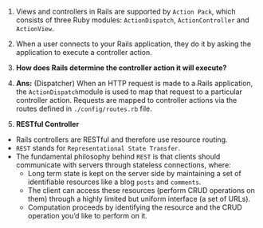 1. Views and controllers in Rails are supported by `Action Pack`, which consists
   of three Ruby modules:
   `ActionDispatch`, `ActionController` and `ActionView`.
2. When a user connects to your Rails application, they do it by asking the
   application to execute a controller action.
3. **How does Rails determine the controller action it will execute?**

4. **Ans:** (Dispatcher) When an HTTP request is made to a Rails application, the
    `ActionDispatch`module is used to map that request to a particular controller
    action. Requests are mapped to controller actions via the routes defined in
    `./config/routes.rb` file.

5. **RESTful Controller**
  * Rails controllers are RESTful and therefore use resource routing.
  * `REST` stands for `Representational State Transfer`.
  * The fundamental philosophy behind `REST` is that clients should communicate
    with servers through stateless connections, where:
    - Long term state is kept on the server side by maintaining a set of
      identifiable resources like a blog `posts` and `comments`.
    - The client can access these resources (perform CRUD operations on them)
      through a highly limited but uniform interface (a set of URLs).
    - Computation proceeds by identifying the resource and the CRUD operation
      you’d like to perform on it.
